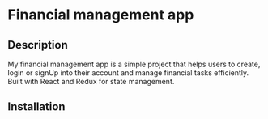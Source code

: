 # Financial management app
    


## Description 
My financial management app is a simple project that helps users to create, login or signUp into their account and  manage financial tasks efficiently. Built with React and Redux for state management.


   
 ## Installation
